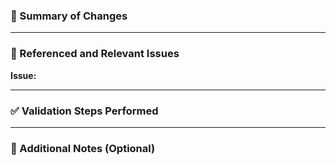 ### 📝 Summary of Changes

<!--  
Provide a concise description of what this PR does.  
Mention key additions, removals, or modifications.  
Highlight any architectural or structural changes if applicable.  
-->

---

### 🔗 Referenced and Relevant Issues

**Issue:**

<!--  
Link the issue(s) this PR addresses (e.g., Fixes #123, Closes #456).  
If no related issue exists, write "N/A".  
-->

---

### ✅ Validation Steps Performed

<!--  
Describe how you verified the changes.  
Include:
- Manual test steps
- Automated test coverage (unit/integration)
- Edge cases considered  
-->

---

### 📎 Additional Notes (Optional)

<!--  
Mention anything reviewers should know (e.g., performance impacts, tech debt, future considerations).  
-->
